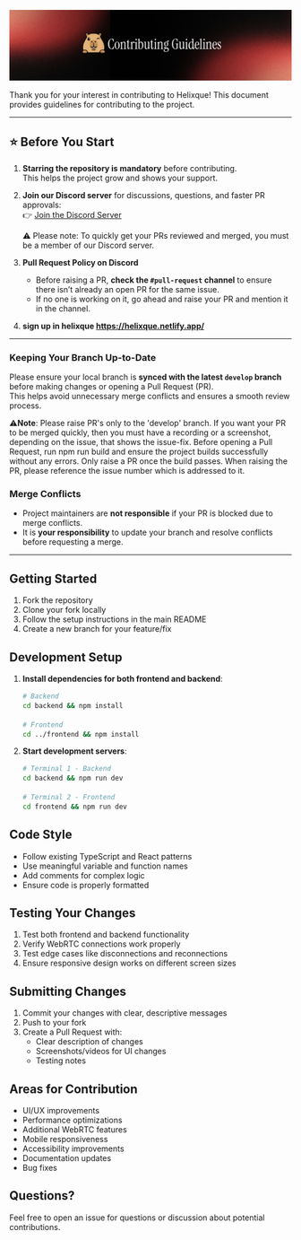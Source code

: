 ![Helixque Contributing](assets/contributing_guidelines.png)

Thank you for your interest in contributing to Helixque! This document provides guidelines for contributing to the project.

---

## ⭐ Before You Start

1. **Starring the repository is mandatory** before contributing.  
   This helps the project grow and shows your support.  

2. **Join our Discord server** for discussions, questions, and faster PR approvals:  
   👉 [Join the Discord Server](https://discord.gg/dQUh6SY9Uk)

   ⚠️ Please note: To quickly get your PRs reviewed and merged, you must be a member of our Discord server.  

3. **Pull Request Policy on Discord**  
   - Before raising a PR, **check the `#pull-request` channel** to ensure there isn’t already an open PR for the same issue.  
   - If no one is working on it, go ahead and raise your PR and mention it in the channel.
  
4. **sign up in helixque https://helixque.netlify.app/**

---

### Keeping Your Branch Up-to-Date

Please ensure your local branch is **synced with the latest  `develop` branch** before making changes or opening a Pull Request (PR).  
This helps avoid unnecessary merge conflicts and ensures a smooth review process.

⚠️**Note**: Please raise PR's only to the 'develop' branch. If you want your PR to be merged quickly, then you must have a recording or a screenshot, depending on the issue, that shows the issue-fix. Before opening a Pull Request, run npm run build and ensure the project builds successfully without any errors. Only raise a PR once the build passes. When raising the PR, please reference the issue number which is addressed to it.


### Merge Conflicts

- Project maintainers are **not responsible** if your PR is blocked due to merge conflicts.  
- It is **your responsibility** to update your branch and resolve conflicts before requesting a merge.

---

## Getting Started

1. Fork the repository
2. Clone your fork locally
3. Follow the setup instructions in the main README
4. Create a new branch for your feature/fix

## Development Setup

1. **Install dependencies for both frontend and backend**:
   ```bash
   # Backend
   cd backend && npm install
   
   # Frontend  
   cd ../frontend && npm install
   ```

2. **Start development servers**:
   ```bash
   # Terminal 1 - Backend
   cd backend && npm run dev
   
   # Terminal 2 - Frontend
   cd frontend && npm run dev
   ```

## Code Style

- Follow existing TypeScript and React patterns
- Use meaningful variable and function names
- Add comments for complex logic
- Ensure code is properly formatted

## Testing Your Changes

1. Test both frontend and backend functionality
2. Verify WebRTC connections work properly
3. Test edge cases like disconnections and reconnections
4. Ensure responsive design works on different screen sizes

## Submitting Changes

1. Commit your changes with clear, descriptive messages
2. Push to your fork
3. Create a Pull Request with:
   - Clear description of changes
   - Screenshots/videos for UI changes
   - Testing notes

## Areas for Contribution

- UI/UX improvements
- Performance optimizations
- Additional WebRTC features
- Mobile responsiveness
- Accessibility improvements
- Documentation updates
- Bug fixes

## Questions?

Feel free to open an issue for questions or discussion about potential contributions.
